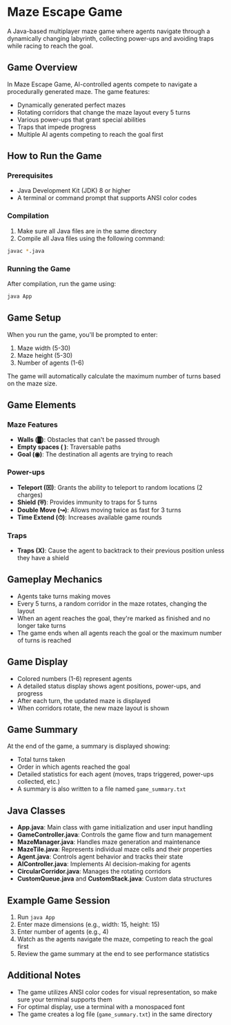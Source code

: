 # Maze Escape Game

A Java-based multiplayer maze game where agents navigate through a dynamically changing labyrinth, collecting power-ups and avoiding traps while racing to reach the goal.

## Game Overview

In Maze Escape Game, AI-controlled agents compete to navigate a procedurally generated maze. The game features:

- Dynamically generated perfect mazes
- Rotating corridors that change the maze layout every 5 turns
- Various power-ups that grant special abilities
- Traps that impede progress
- Multiple AI agents competing to reach the goal first

## How to Run the Game

### Prerequisites

- Java Development Kit (JDK) 8 or higher
- A terminal or command prompt that supports ANSI color codes

### Compilation

1. Make sure all Java files are in the same directory
2. Compile all Java files using the following command:

```bash
javac *.java
```

### Running the Game

After compilation, run the game using:

```bash
java App
```

## Game Setup

When you run the game, you'll be prompted to enter:

1. Maze width (5-30)
2. Maze height (5-30)
3. Number of agents (1-6)

The game will automatically calculate the maximum number of turns based on the maze size.

## Game Elements

### Maze Features

- **Walls (█)**: Obstacles that can't be passed through
- **Empty spaces ( )**: Traversable paths
- **Goal (◉)**: The destination all agents are trying to reach

### Power-ups

- **Teleport (⌧)**: Grants the ability to teleport to random locations (2 charges)
- **Shield (⛨)**: Provides immunity to traps for 5 turns
- **Double Move (↝)**: Allows moving twice as fast for 3 turns
- **Time Extend (⏱)**: Increases available game rounds

### Traps

- **Traps (X)**: Cause the agent to backtrack to their previous position unless they have a shield

## Gameplay Mechanics

- Agents take turns making moves
- Every 5 turns, a random corridor in the maze rotates, changing the layout
- When an agent reaches the goal, they're marked as finished and no longer take turns
- The game ends when all agents reach the goal or the maximum number of turns is reached

## Game Display

- Colored numbers (1-6) represent agents
- A detailed status display shows agent positions, power-ups, and progress
- After each turn, the updated maze is displayed
- When corridors rotate, the new maze layout is shown

## Game Summary

At the end of the game, a summary is displayed showing:
- Total turns taken
- Order in which agents reached the goal
- Detailed statistics for each agent (moves, traps triggered, power-ups collected, etc.)
- A summary is also written to a file named `game_summary.txt`

## Java Classes

- **App.java**: Main class with game initialization and user input handling
- **GameController.java**: Controls the game flow and turn management
- **MazeManager.java**: Handles maze generation and maintenance
- **MazeTile.java**: Represents individual maze cells and their properties
- **Agent.java**: Controls agent behavior and tracks their state
- **AIController.java**: Implements AI decision-making for agents
- **CircularCorridor.java**: Manages the rotating corridors
- **CustomQueue.java** and **CustomStack.java**: Custom data structures

## Example Game Session

1. Run `java App`
2. Enter maze dimensions (e.g., width: 15, height: 15)
3. Enter number of agents (e.g., 4)
4. Watch as the agents navigate the maze, competing to reach the goal first
5. Review the game summary at the end to see performance statistics

## Additional Notes

- The game utilizes ANSI color codes for visual representation, so make sure your terminal supports them
- For optimal display, use a terminal with a monospaced font
- The game creates a log file (`game_summary.txt`) in the same directory
